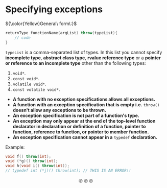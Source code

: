 # Specifying exceptions
${\color{Yellow}General\ form\:}$
```c++
returnType functionName(argList) throw(typeList){
	// code
}
```

`typeList` is a comma-separated list of types. In this list you cannot specify **incomplete type**, **abstract class type**, **rvalue reference type** or a **pointer or reference to an incomplete type** other than the following types:
1. `void*`.
2. `const void*`.
3. `volatile void*`.
4. `const volatile void*`.

* **A function with no exception specifications allows all exceptions.**
* **A function with an exception specification that is empty i.e.** `throw()` **doesn't allow any exceptions to be thrown.**
* **An exception specification is not part of a function's type.**
* **An exception may only appear at the end of the top-level function declarator in declaration or definition of a function, pointer to function, reference to function, or pointer to member function.**
* **An exception specification cannot appear in a** `typedef` **declaration.**

Example:

```c++
void f() throw(int);
void (*g)() throw(int);
void h(void i() throw(int));
// typedef int (*j)() throw(int); // THIS IS AN ERROR!!
```

<p align="center">
&#9678; &#9678; &#9678;
</p>
